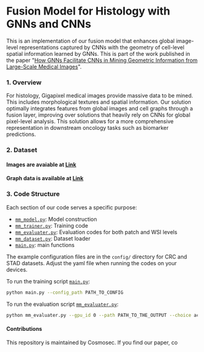 # Fusion Model for Histology with GNNs and CNNs

This is an implementation of our fusion model that enhances global image-level representations captured by CNNs with the geometry of cell-level spatial information learned by GNNs. This is part of the work published in the paper "[How GNNs Facilitate CNNs in Mining Geometric Information from Large-Scale Medical Images](https://arxiv.org/abs/2206.07599)".

### 1. Overview
For histology, Gigapixel medical images provide massive data to be mined. This includes morphological textures and spatial information. Our solution optimally integrates features from global images and cell graphs through a fusion layer, improving over solutions that heavily rely on CNNs for global pixel-level analysis. This solution allows for a more comprehensive representation in downstream oncology tasks such as biomarker predictions.

### 2. Dataset
#### Images are avaiable at [Link](https://zenodo.org/record/2530835#.YrLH-S-KFtQ)
#### Graph data is available at [Link](https://zenodo.org/record/6683652#.YrLjLC-KFtQ)

### 3. Code Structure
Each section of our code serves a specific purpose:
- [`mm_model.py`](mm_model.py): Model construction
- [`mm_trainer.py`](mm_trainer.py): Training code
- [`mm_evaluater.py`](mm_evaluater.py): Evaluation codes for both patch and WSI levels
- [`mm_dataset.py`](mm_dataset.py): Dataset loader
- [`main.py`](main.py): main functions

The example configuration files are in the `config/` directory for CRC and STAD datasets. Adjust the yaml file when running the codes on your devices.

To run the training script [`main.py`](main.py):
```bash
python main.py --config_path PATH_TO_CONFIG
```

To run the evaluation script [`mm_evaluater.py`](mm_evaluater.py):
```bash
python mm_evaluater.py --gpu_id 0 --path PATH_TO_THE_OUTPUT --choice acc
```

#### Contributions
This repository is maintained by Cosmosec. If you find our paper, co
